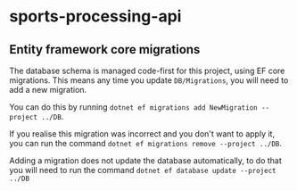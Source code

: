 # sports-processing-api

## Entity framework core migrations
The database schema is managed code-first for this project, using EF core migrations. 
This means any time you update `DB/Migrations`, you will need to add a new migration.

You can do this by running `dotnet ef migrations add NewMigration --project ../DB`.

If you realise this migration was incorrect and you don't want to apply it, you can run
the command `dotnet ef migrations remove --project ../DB`.

Adding a migration does not update the database automatically, to do that you will need to
run the command `dotnet ef database update --project ../DB`
